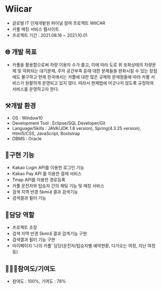 # Wiicar
+ 글로벌 IT 인재개발원 파이널 참여 프로젝트 WIICAR
+ 카풀 매칭 서비스 웹사이트
+ 프로젝트 기간 : 2021.08.16 ~ 2021.10.01

## 🌐 **개발 목표**

- 카풀을 활용함으로써 차량 이용자 수가 줄고, 이에 따라 도로 위 포화상태의 차량문제 및 악화되는 대기문제, 주차 공간부족 등에 대한 문제들을 완화시킬 수 있는 장점에도 불구하고 현재 한국에서는 카풀에 대한 많은 규제와 문제점들에 따라 카풀 서비스가 원활하게 운영되고 있지 않다. 따라서 현재법에 어긋나지 않도록 규정하여 서비스를 운영하고자 한다.


## ⚒️**개발 환경**

- OS : Window10
- Development Tool : Eclipse/SQL Developer/Git
- Language/Skills : JAVA(JDK 1.8 version), Spring(4.3.25 version), Html5/CSS, JavaScript, Bootstrap
- DBMS : Oracle


## 🚀**구현 기능**

- Kakao Login API를 이용한 로그인 기능
- Kakao Pay API 를 이용한 결제 서비스
- Tmap API를 이용한 경로등록
- 카풀 운전자와 탑승자 간의 채팅 기능 및 매칭 서비스
- 검색 지역 반경 5km내 결과 검색기능
- 검색결과 필터 기능


## 🧮**담당 역할**

- 프로젝트 조장
- 검색 지역 반경 5km내 결과 검색기능 구현
- 검색결과 필터 기능 구현
- 마이페이지 '나의 카풀' 담당(운전자/탑승자별 예약현황, 다가오는 여정, 지난 여정 등)

## 🏃🏻‍♂️**참여도/기여도**

- 참여도 : 100%, 기여도 : 78%
